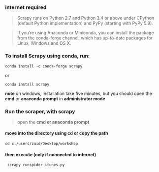 ### internet required
>Scrapy runs on Python 2.7 and Python 3.4 or above under CPython (default Python implementation) and PyPy (starting with PyPy 5.9).

>If you’re using Anaconda or Miniconda, you can install the package from the conda-forge channel, which has up-to-date packages for Linux, Windows and OS X.

### To install Scrapy using conda, run:

```conda install -c conda-forge scrapy```

or

```conda install scrapy```

**note** on windows, installation take five minutes, 
but you should open the **cmd** or **anaconda prompt** in **administrator mode**

### Run the scraper, with scrapy
> open the **cmd or anaconda prompt**
#### move into the directory using cd or copy the path
``` cd c:/users/zaid/Desktop/workshop ```
#### then execute (only if connected to internet)
``` scrapy runspider itunes.py```

